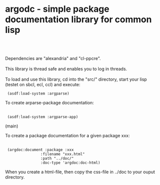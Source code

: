  <h1>argodc - simple package documentation library for common lisp</h1><br><br>
 
 Dependencies are "alexandria" and "cl-ppcre". <br><br>
 This library is thread safe and enables you to log in threads.<br><br>
 To load and use this library, cd into the "src/" directory, start your lisp (testet on sbcl, ecl, ccl)
 and execute:
 
	 (asdf:load-system :argparse)
   
To create arparse-package documentation:<br><br>

	 (asdf:load-system :argparse-app)
   (main)
   
To create a package documentation for a given package xxx:<br><br>

	 (argdoc:document :package :xxx
                    :filename "xxx.html"
                    :path "../doc/"
                    :doc-type 'argdoc:doc-html)
                    
When you create a html-file, then copy the css-file in ../doc to your ouput directory.<br><br>

